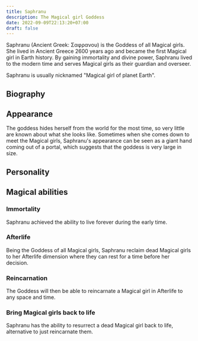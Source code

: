 ```yaml
---
title: Saphranu
description: The Magical girl Goddess
date: 2022-09-09T22:13:20+07:00
draft: false
---
```

Saphranu (Ancient Greek: Σαφρανου) is the Goddess of all Magical girls. She lived in Ancient Greece 2600 years ago and became the first Magical girl in Earth history. By gaining immortality and divine power, Saphranu lived to the modern time and serves Magical girls as their guardian and overseer.

Saphranu is usually nicknamed "Magical girl of planet Earth".

## Biography

## Appearance

The goddess hides herself from the world for the most time, so very little are known about what she looks like. Sometimes when she comes down to meet the Magical girls, Saphranu's appearance can be seen as a giant hand coming out of a portal, which suggests that the goddess is very large in size.

## Personality

## Magical abilities

### Immortality

Saphranu achieved the ability to live forever during the early time.

### Afterlife

Being the Goddess of all Magical girls, Saphranu reclaim dead Magical girls to her Afterlife dimension where they can rest for a time before her decision.

### Reincarnation

The Goddess will then be able to reincarnate a Magical girl in Afterlife to any space and time.

### Bring Magical girls back to life

Saphranu has the ability to resurrect a dead Magical girl back to life, alternative to just reincarnate them.

